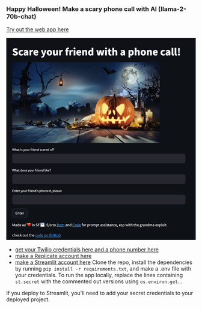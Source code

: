 ### Happy Halloween! Make a scary phone call with AI (llama-2-70b-chat)
[Try out the web app here](https://ai-halloween-story-phone-call.streamlit.app/)

![Web app screenshot](image.png)

- [get your Twilio credentials here and a phone number here](https://twilio.com/try-twilio)
- [make a Replicate account here](https://replicate.com/)
- [make a Streamlit account here](https://streamlit.io/)
Clone the repo, install the dependencies by running `pip install -r requirements.txt`, and make a .env file with your credentials. To run the app locally, replace the lines containing `st.secret` with the commented out versions using `os.environ.get`...

If you deploy to Streamlit, you'll need to add your secret credentials to your deployed project.